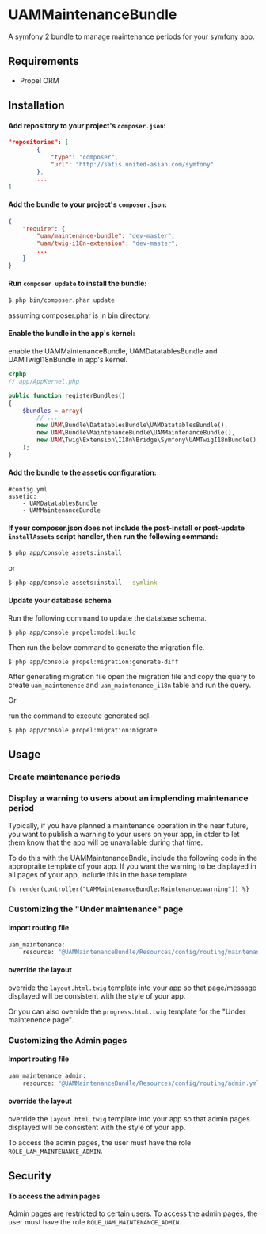 UAMMaintenanceBundle
===================

A symfony 2 bundle to manage maintenance periods for your symfony app.

Requirements
------------
* Propel ORM

Installation
------------

#### Add repository to your project's `composer.json`:

```json
"repositories": [
		{
			"type": "composer",
			"url": "http://satis.united-asian.com/symfony"
		},
		...
]
```

#### Add the bundle to your project's `composer.json`:

```json
{
    "require": {
        "uam/maintenance-bundle": "dev-master",
        "uam/twig-i18n-extension": "dev-master",
        ...
    }
}
```

#### Run `composer update` to install the bundle:

``` bash
$ php bin/composer.phar update
```
assuming composer.phar is in bin directory.


#### Enable the bundle in the app's kernel:
enable the UAMMaintenanceBundle, UAMDatatablesBundle and UAMTwigI18nBundle in app's kernel.

``` php
<?php
// app/AppKernel.php

public function registerBundles()
{
    $bundles = array(
        // ...
        new UAM\Bundle\DatatablesBundle\UAMDatatablesBundle(),
        new UAM\Bundle\MaintenanceBundle\UAMMaintenanceBundle(),
        new UAM\Twig\Extension\I18n\Bridge\Symfony\UAMTwigI18nBundle(),
    );
}
```

#### Add the bundle to the assetic configuration:

```
#config.yml
assetic:
    - UAMDatatablesBundle
    - UAMMaintenanceBundle
```

#### If your composer.json does not include the post-install or post-update `installAssets` script handler, then run the following command:

``` bash
$ php app/console assets:install
```

or

``` bash
$ php app/console assets:install --symlink
```
#### Update your database schema

Run the following command to update the database schema.

```
$ php app/console propel:model:build
```

Then run the below command to generate the migration file.

```
$ php app/console propel:migration:generate-diff
```
After generating migration file open the migration file and copy the query to create `uam_maintenence` and `uam_maintenance_i18n` table and run the query. 

Or

run the command to execute generated sql.
```
$ php app/console propel:migration:migrate
```

Usage
-----

### Create maintenance periods

### Display a warning to users about an implending maintenance period

Typically, if you have planned a maintenance operation in the near future, you want to publish a warning to your users on your app, in otder to let them know that the app will be unavailable during that time.

To do this with the UAMMaintenanceBndle, include the following code in the appropraite template of your app. If you want the warning to be displayed in all pages of your app, include this in the base template.

``` twig
{% render(controller("UAMMaintenanceBundle:Maintenance:warning")) %}
```

### Customizing the "Under maintenance" page
#### Import routing file

``` bash
uam_maintenance:
    resource: "@UAMMaintenanceBundle/Resources/config/routing/maintenance.yml"
```
#### override the layout
override the `layout.html.twig` template into your app so that page/message displayed will be consistent with the style of your app.

Or you can also override the `progress.html.twig` template for the "Under maintenence page". 

### Customizing the Admin pages
#### Import routing file

``` bash
uam_maintenance_admin:
    resource: "@UAMMaintenanceBundle/Resources/config/routing/admin.yml"
```
#### override the layout
override the `layout.html.twig` template into your app so that admin pages displayed will be consistent with the style of your app.

To access the admin pages, the user must have the role `ROLE_UAM_MAINTENANCE_ADMIN`.



Security
----

#### To access the admin pages

Admin pages are restricted to certain users. To access the admin pages, the user must have the role `ROLE_UAM_MAINTENANCE_ADMIN`.